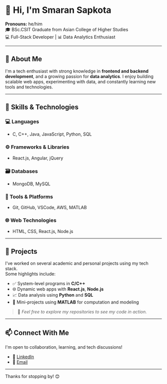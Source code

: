 # 👋 Hi, I'm Smaran Sapkota

**Pronouns:** he/him  
🎓 BSc.CSIT Graduate from Asian College of Higher Studies  
💻 Full-Stack Developer | 📊 Data Analytics Enthusiast

---

## 🚀 About Me

I'm a tech enthusiast with strong knowledge in **frontend and backend development**, and a growing passion for **data analytics**. I enjoy building scalable web apps, experimenting with data, and constantly learning new tools and technologies.

---

## 🧠 Skills & Technologies

### 💻 Languages
- C, C++, Java, JavaScript, Python, SQL

### ⚙️ Frameworks & Libraries
- React.js, Angular, jQuery

### 🗃️ Databases
- MongoDB, MySQL

### 🧰 Tools & Platforms
- Git, GitHub, VSCode, AWS, MATLAB

### 🌐 Web Technologies
- HTML, CSS, React.js, Node.js

---

## 📁 Projects

I've worked on several academic and personal projects using my tech stack.  
Some highlights include:
- ✅ System-level programs in **C/C++**
- 🌐 Dynamic web apps with **React.js**, **Node.js**
- 📈 Data analysis using **Python** and **SQL**
- 🧪 Mini-projects using **MATLAB** for computation and modeling

> 📌 _Feel free to explore my repositories to see my code in action._

---

## 📫 Connect With Me

I'm open to collaboration, learning, and tech discussions!

- 🔗 [LinkedIn](https://www.linkedin.com/in/smaran-sapkota-0117b4190/)
- 📧 [Email](ishorsapkota0@gmail.com)

---

Thanks for stopping by! 😊

